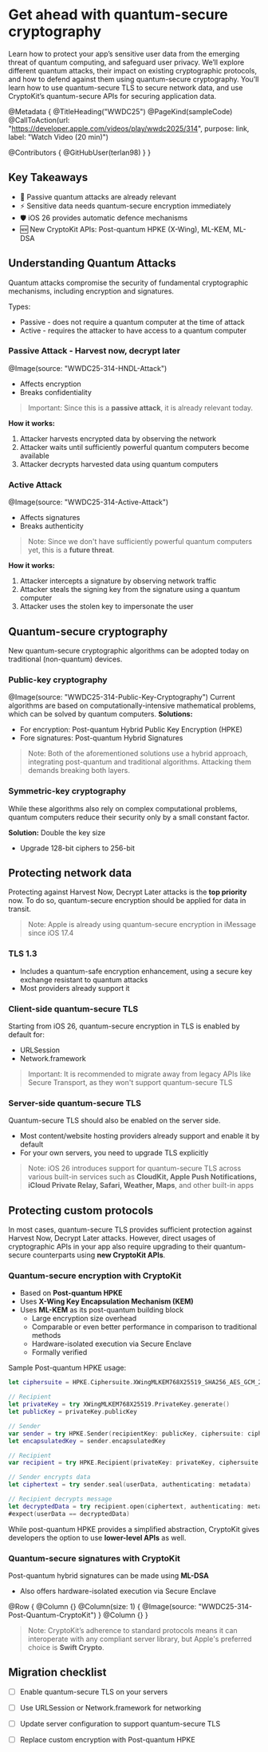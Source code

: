 # Get ahead with quantum-secure cryptography

Learn how to protect your app’s sensitive user data from the emerging threat of quantum computing, and safeguard user privacy. We’ll explore different quantum attacks, their impact on existing cryptographic protocols, and how to defend against them using quantum-secure cryptography. You’ll learn how to use quantum-secure TLS to secure network data, and use CryptoKit’s quantum-secure APIs for securing application data.

@Metadata {
   @TitleHeading("WWDC25")
   @PageKind(sampleCode)
   @CallToAction(url: "https://developer.apple.com/videos/play/wwdc2025/314", purpose: link, label: "Watch Video (20 min)")

   @Contributors {
      @GitHubUser(terlan98)
   }
}

## Key Takeaways

- 🔐 Passive quantum attacks are already relevant
- ⚡ Sensitive data needs quantum-secure encryption immediately
- 🛡️ iOS 26 provides automatic defence mechanisms
- 🆕 New CryptoKit APIs: Post-quantum HPKE (X-Wing), ML-KEM, ML-DSA

## Understanding Quantum Attacks
Quantum attacks compromise the security of fundamental cryptographic mechanisms, including encryption and signatures.

Types:
- Passive - does not require a quantum computer at the time of attack
- Active - requires the attacker to have access to a quantum computer

### Passive Attack - Harvest now, decrypt later
@Image(source: "WWDC25-314-HNDL-Attack")
- Affects encryption
- Breaks confidentiality

> Important: Since this is a **passive attack**, it is already relevant today.

**How it works:**
1. Attacker harvests encrypted data by observing the network
2. Attacker waits until sufficiently powerful quantum computers become available
3. Attacker decrypts harvested data using quantum computers

### Active Attack
@Image(source: "WWDC25-314-Active-Attack")
- Affects signatures
- Breaks authenticity

> Note: Since we don't have sufficiently powerful quantum computers yet, this is a **future threat**.

**How it works:**
1. Attacker intercepts a signature by observing network traffic
2. Attacker steals the signing key from the signature using a quantum computer
3. Attacker uses the stolen key to impersonate the user

## Quantum-secure cryptography
New quantum-secure cryptographic algorithms can be adopted today on traditional (non-quantum) devices.

### Public-key cryptography
@Image(source: "WWDC25-314-Public-Key-Cryptography")
Current algorithms are based on computationally-intensive mathematical problems, which can be solved by quantum computers. **Solutions:**
- For encryption: Post-quantum Hybrid Public Key Encryption (HPKE)
- Fore signatures: Post-quantum Hybrid Signatures

> Note: Both of the aforementioned solutions use a hybrid approach, integrating post-quantum and traditional algorithms. Attacking them demands breaking both layers.

### Symmetric-key cryptography
While these algorithms also rely on complex computational problems, quantum computers reduce their security only by a small constant factor.

**Solution:** Double the key size
- Upgrade 128-bit ciphers to 256-bit

## Protecting network data
Protecting against Harvest Now, Decrypt Later attacks is the **top priority** now. To do so, quantum-secure encryption should be applied for data in transit.

> Note: Apple is already using quantum-secure encryption in iMessage since iOS 17.4

### TLS 1.3
- Includes a quantum-safe encryption enhancement, using a secure key exchange resistant to quantum attacks
- Most providers already support it

### Client-side quantum-secure TLS
Starting from iOS 26, quantum-secure encryption in TLS is enabled by default for:
- URLSession
- Network.framework

> Important: It is recommended to migrate away from legacy APIs like Secure Transport, as they won't support quantum-secure TLS

### Server-side quantum-secure TLS
Quantum-secure TLS should also be enabled on the server side.
- Most content/website hosting providers already support and enable it by default
- For your own servers, you need to upgrade TLS explicitly

> Note: iOS 26 introduces support for quantum-secure TLS across various built-in services such as **CloudKit, Apple Push Notifications, iCloud Private Relay, Safari, Weather, Maps**, and other built-in apps

## Protecting custom protocols
In most cases, quantum-secure TLS provides sufficient protection against Harvest Now, Decrypt Later attacks. However, direct usages of cryptographic APIs in your app also require upgrading to their quantum-secure counterparts using **new CryptoKit APIs**. 

### Quantum-secure encryption with CryptoKit
- Based on **Post-quantum HPKE**
- Uses **X-Wing Key Encapsulation Mechanism (KEM)**
- Uses **ML-KEM** as its post-quantum building block
    - Large encryption size overhead
    - Comparable or even better performance in comparison to traditional methods
    - Hardware-isolated execution via Secure Enclave
    - Formally verified

Sample Post-quantum HPKE usage:
```swift
let ciphersuite = HPKE.Ciphersuite.XWingMLKEM768X25519_SHA256_AES_GCM_256

// Recipient
let privateKey = try XWingMLKEM768X25519.PrivateKey.generate()
let publicKey = privateKey.publicKey

// Sender
var sender = try HPKE.Sender(recipientKey: publicKey, ciphersuite: ciphersuite, info: info)
let encapsulatedKey = sender.encapsulatedKey

// Recipient
var recipient = try HPKE.Recipient(privateKey: privateKey, ciphersuite: ciphersuite, info: info, encapsulatedKey: encapsulatedKey) 

// Sender encrypts data
let ciphertext = try sender.seal(userData, authenticating: metadata)

// Recipient decrypts message
let decryptedData = try recipient.open(ciphertext, authenticating: metadata)
#expect(userData == decryptedData)
```

While  post-quantum HPKE provides a simplified abstraction, CryptoKit gives developers the option to use **lower-level APIs** as well.

### Quantum-secure signatures with CryptoKit
Post-quantum hybrid signatures can be made using **ML-DSA**
- Also offers hardware-isolated execution via Secure Enclave

@Row {
    @Column {}
    @Column(size: 1) {
        @Image(source: "WWDC25-314-Post-Quantum-CryptoKit")
    }
    @Column {}
}


> Note: CryptoKit’s adherence to standard protocols means it can interoperate with any compliant server library, but Apple's preferred choice is **Swift Crypto**.


## Migration checklist
- [ ] Enable quantum-secure TLS on your servers
- [ ] Use URLSession or Network.framework for networking
- [ ] Update server configuration to support quantum-secure TLS
- [ ] Replace custom encryption with Post-quantum HPKE


